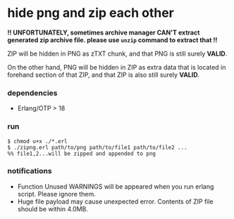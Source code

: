 # hide png and zip each other

**!! UNFORTUNATELY, sometimes archive manager CAN'T extract generated zip archive file. please use `unzip` command to extract that !!**

ZIP will be hidden in PNG as zTXT chunk, and that PNG is still surely **VALID**.

On the other hand, PNG will be hidden in ZIP as extra data that is located in forehand section of that ZIP, and that ZIP is also still surely **VALID**.

### dependencies
* Erlang/OTP > 18

### run
```
$ chmod u+x ./*.erl
$ ./zipng.erl path/to/png path/to/file1 path/to/file2 ...
%% file1,2...will be zipped and appended to png
```

### notifications
* Function Unused WARNINGS will be appeared when you run erlang script. Please ignore them.
* Huge file payload may cause unexpected error. Contents of ZIP file should be within 4.0MB.
